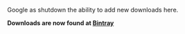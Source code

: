 Google as shutdown the ability to add new downloads here.

**Downloads are now found at [Bintray](https://bintray.com/locked-fg/JFeatureLib)**